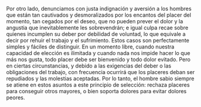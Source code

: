 Por otro lado, denunciamos con justa indignación y aversión a los hombres 
que están tan cautivados y desmoralizados por los encantos del placer del momento,
tan cegados por el deseo, que no pueden prever el dolor y la angustia que 
inevitablemente les sobrevendrán; e igual culpa recae sobre quienes incumplen 
su deber por debilidad de voluntad, lo que equivale a decir por rehuir el trabajo y el 
sufrimiento. Estos casos son perfectamente simples y fáciles de distinguir.
 En un momento libre, cuando nuestra capacidad de elección es ilimitada y
  cuando nada nos impide hacer lo que más nos gusta, todo placer debe ser
  bienvenido y todo dolor evitado. Pero en ciertas circunstancias, y debido 
  a las exigencias del deber o las obligaciones del trabajo, con frecuencia 
  ocurrirá que los placeres deban ser repudiados y las molestias aceptadas.
   Por lo tanto, el hombre sabio siempre se atiene en estos asuntos a este 
   principio de selección: rechaza placeres para conseguir otros mayores,
    o bien soporta dolores para evitar dolores peores.